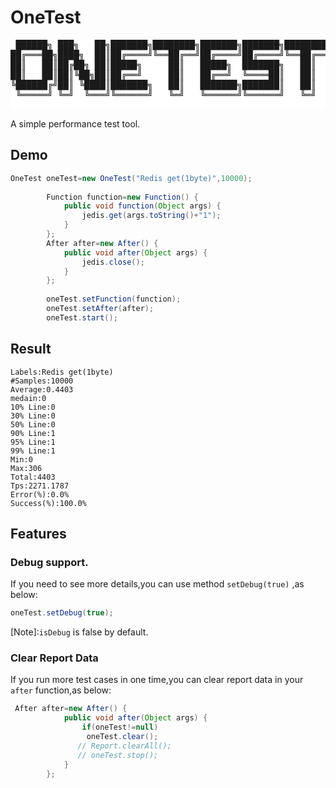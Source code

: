 # OneTest
<pre style="background-color:#ffffff;">
 ██████╗ ███╗   ██╗███████╗████████╗███████╗███████╗████████╗
██╔═══██╗████╗  ██║██╔════╝╚══██╔══╝██╔════╝██╔════╝╚══██╔══╝
██║   ██║██╔██╗ ██║█████╗     ██║   █████╗  ███████╗   ██║   
██║   ██║██║╚██╗██║██╔══╝     ██║   ██╔══╝  ╚════██║   ██║   
╚██████╔╝██║ ╚████║███████╗   ██║   ███████╗███████║   ██║   
 ╚═════╝ ╚═╝  ╚═══╝╚══════╝   ╚═╝   ╚══════╝╚══════╝   ╚═╝   
                                                            
</pre>
A simple performance test tool.


## Demo

```java
OneTest oneTest=new OneTest("Redis get(1byte)",10000);
		
		Function function=new Function() {
			public void function(Object args) {
				jedis.get(args.toString()+"1");
			}
		};
		After after=new After() {
			public void after(Object args) {
				jedis.close();
			}
		};
		
		oneTest.setFunction(function);
		oneTest.setAfter(after);
		oneTest.start();
```


## Result
```log
Labels:Redis get(1byte)
#Samples:10000
Average:0.4403
medain:0
10% Line:0
30% Line:0
50% Line:0
90% Line:1
95% Line:1
99% Line:1
Min:0
Max:306
Total:4403
Tps:2271.1787
Error(%):0.0%
Success(%):100.0%
```



## Features

### Debug support.

If you need to see more details,you can use method `setDebug(true)` ,as below:

```java
oneTest.setDebug(true);
```
[Note]:`isDebug` is false by default.

### Clear Report Data

If you run more test cases in one time,you can clear report data in your `after` function,as below:
```java
 After after=new After() {
            public void after(Object args) {
                if(oneTest!=null)
                 oneTest.clear();
               // Report.clearAll();
               // oneTest.stop();
            }
        };
```

